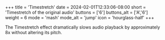 +++
title = 'Timestretch'
date = 2024-02-01T12:33:06-08:00
short = 'Timestretch of the original audio'
buttons = ['6']
buttons_alt = ['A','6']
weight = 6
mode = 'mash'
mode_alt = 'jump'
icon = 'hourglass-half'
+++

The Timestretch effect dramatically slows audio playback by approximately 8x without altering its pitch.